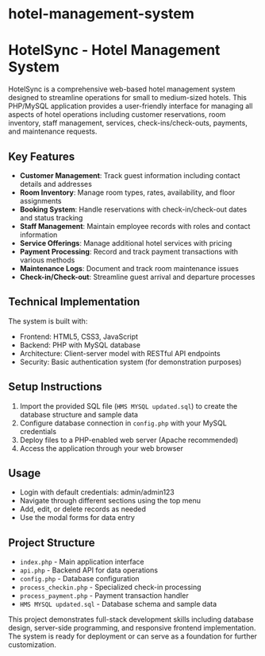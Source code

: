 # hotel-management-system
# HotelSync - Hotel Management System

HotelSync is a comprehensive web-based hotel management system designed to streamline operations for small to medium-sized hotels. This PHP/MySQL application provides a user-friendly interface for managing all aspects of hotel operations including customer reservations, room inventory, staff management, services, check-ins/check-outs, payments, and maintenance requests.

## Key Features

- **Customer Management**: Track guest information including contact details and addresses
- **Room Inventory**: Manage room types, rates, availability, and floor assignments
- **Booking System**: Handle reservations with check-in/check-out dates and status tracking
- **Staff Management**: Maintain employee records with roles and contact information
- **Service Offerings**: Manage additional hotel services with pricing
- **Payment Processing**: Record and track payment transactions with various methods
- **Maintenance Logs**: Document and track room maintenance issues
- **Check-in/Check-out**: Streamline guest arrival and departure processes

## Technical Implementation

The system is built with:
- Frontend: HTML5, CSS3, JavaScript
- Backend: PHP with MySQL database
- Architecture: Client-server model with RESTful API endpoints
- Security: Basic authentication system (for demonstration purposes)

## Setup Instructions

1. Import the provided SQL file (`HMS MYSQL updated.sql`) to create the database structure and sample data
2. Configure database connection in `config.php` with your MySQL credentials
3. Deploy files to a PHP-enabled web server (Apache recommended)
4. Access the application through your web browser

## Usage

- Login with default credentials: admin/admin123
- Navigate through different sections using the top menu
- Add, edit, or delete records as needed
- Use the modal forms for data entry

## Project Structure

- `index.php` - Main application interface
- `api.php` - Backend API for data operations
- `config.php` - Database configuration
- `process_checkin.php` - Specialized check-in processing
- `process_payment.php` - Payment transaction handler
- `HMS MYSQL updated.sql` - Database schema and sample data

This project demonstrates full-stack development skills including database design, server-side programming, and responsive frontend implementation. The system is ready for deployment or can serve as a foundation for further customization.
